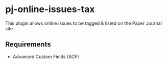 # pj-online-issues-tax
This plugin allows online issues to be tagged &amp; listed on the Paper Journal site.

## Requirements

- Advanced Custom Fields (ACF)

